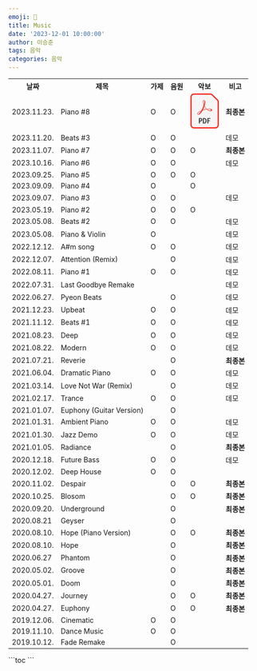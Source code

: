 ```yaml
---
emoji: 🎵
title: Music
date: '2023-12-01 10:00:00'
author: 이승준
tags: 음악
categories: 음악
---
```


<html>
<table>
    <th>날짜</th>
    <th>제목</th>
    <th>가제</th>
    <th>음원</th>
    <th>악보</th>
    <th>비고</th>
    <tr>
        <td>2023.11.23.</td>
        <td>Piano #8</td>
        <td>O</td>
        <td>O</td>
        <td>
          <a href="#" onclick="window.open('/music/Piano #8.pdf')">
          <img src="/PDF_file_icon.svg" /></a>
        </td>
        <td><b>최종본</b></td>
    </tr>
    <tr>
        <td>2023.11.20.</td>
        <td>Beats #3</td>
        <td>O</td>
        <td>O</td>
        <td></td>
        <td>데모</td>
    </tr>
    <tr>
        <td>2023.11.07.</td>
        <td>Piano #7</td>
        <td>O</td>
        <td>O</td>
        <td>O</td>
        <td><b>최종본</b></td>
    </tr>
    <tr>
        <td>2023.10.16.</td>
        <td>Piano #6</td>
        <td>O</td>
        <td>O</td>
        <td></td>
        <td>데모</td>
    </tr>
    <tr>
        <td>2023.09.25.</td>
        <td>Piano #5</td>
        <td>O</td>
        <td>O</td>
        <td>O</td>
        <td></td>
    </tr>
    <tr>
        <td>2023.09.09.</td>
        <td>Piano #4</td>
        <td>O</td>
        <td></td>
        <td>O</td>
        <td></td>
    </tr>
    <tr>
        <td>2023.09.07.</td>
        <td>Piano #3</td>
        <td>O</td>
        <td>O</td>
        <td></td>
        <td>데모</td>
    </tr>
    <tr>
        <td>2023.05.19.</td>
        <td>Piano #2</td>
        <td>O</td>
        <td>O</td>
        <td>O</td>
        <td></td>
    </tr>
    <tr>
        <td>2023.05.08.</td>
        <td>Beats #2</td>
        <td>O</td>
        <td>O</td>
        <td></td>
        <td>데모</td>
    </tr>
    <tr>
        <td>2023.05.08.</td>
        <td>Piano &amp; Violin</td>
        <td>O</td>
        <td></td>
        <td></td>
        <td>데모</td>
    </tr>
    <tr>
        <td>2022.12.12.</td>
        <td>A#m song</td>
        <td>O</td>
        <td>O</td>
        <td></td>
        <td>데모</td>
    </tr>
    <tr>
        <td>2022.12.07.</td>
        <td>Attention (Remix)</td>
        <td></td>
        <td>O</td>
        <td></td>
        <td>데모</td>
    </tr>
    <tr>
        <td>2022.08.11.</td>
        <td>Piano #1</td>
        <td>O</td>
        <td>O</td>
        <td></td>
        <td>데모</td>
    </tr>
    <tr>
        <td>2022.07.31.</td>
        <td>Last Goodbye Remake</td>
        <td></td>
        <td></td>
        <td></td>
        <td>데모</td>
    </tr>
    <tr>
        <td>2022.06.27.</td>
        <td>Pyeon Beats</td>
        <td></td>
        <td>O</td>
        <td></td>
        <td>데모</td>
    </tr>
    <tr>
        <td>2021.12.23.</td>
        <td>Upbeat</td>
        <td>O</td>
        <td>O</td>
        <td></td>
        <td>데모</td>
    </tr>
    <tr>
        <td>2021.11.12.</td>
        <td>Beats #1</td>
        <td>O</td>
        <td>O</td>
        <td></td>
        <td>데모</td>
    </tr>
    <tr>
        <td>2021.08.23.</td>
        <td>Deep</td>
        <td>O</td>
        <td>O</td>
        <td></td>
        <td>데모</td>
    </tr>
    <tr>
        <td>2021.08.22.</td>
        <td>Modern</td>
        <td>O</td>
        <td>O</td>
        <td></td>
        <td>데모</td>
    </tr>
    <tr>
        <td>2021.07.21.</td>
        <td>Reverie</td>
        <td></td>
        <td>O</td>
        <td></td>
        <td><b>최종본</b></td>
    </tr>
    <tr>
        <td>2021.06.04.</td>
        <td>Dramatic Piano</td>
        <td>O</td>
        <td>O</td>
        <td></td>
        <td>데모</td>
    </tr>
    <tr>
        <td>2021.03.14.</td>
        <td>Love Not War (Remix)</td>
        <td></td>
        <td>O</td>
        <td></td>
        <td>데모</td>
    </tr>
    <tr>
        <td>2021.02.17.</td>
        <td>Trance</td>
        <td>O</td>
        <td>O</td>
        <td></td>
        <td>데모</td>
    </tr>
    <tr>
        <td>2021.01.07.</td>
        <td>Euphony (Guitar Version)</td>
        <td></td>
        <td>O</td>
        <td></td>
        <td></td>
    </tr>
    <tr>
        <td>2021.01.31.</td>
        <td>Ambient Piano</td>
        <td>O</td>
        <td>O</td>
        <td></td>
        <td>데모</td>
    </tr>
    <tr>
        <td>2021.01.30.</td>
        <td>Jazz Demo</td>
        <td>O</td>
        <td>O</td>
        <td></td>
        <td>데모</td>
    </tr>
    <tr>
        <td>2021.01.05.</td>
        <td>Radiance</td>
        <td></td>
        <td>O</td>
        <td></td>
        <td><b>최종본</b></td>
    </tr>
    <tr>
        <td>2020.12.18.</td>
        <td>Future Bass</td>
        <td>O</td>
        <td>O</td>
        <td></td>
        <td>데모</td>
    </tr>
    <tr>
        <td>2020.12.02.</td>
        <td>Deep House</td>
        <td>O</td>
        <td>O</td>
        <td></td>
        <td></td>
    </tr>
    <tr>
        <td>2020.11.02.</td>
        <td>Despair</td>
        <td></td>
        <td>O</td>
        <td>O</td>
        <td><b>최종본</b></td>
    </tr>
    <tr>
        <td>2020.10.25.</td>
        <td>Blosom</td>
        <td></td>
        <td>O</td>
        <td>O</td>
        <td><b>최종본</b></td>
    </tr>
    <tr>
        <td>2020.09.20.</td>
        <td>Underground</td>
        <td></td>
        <td>O</td>
        <td></td>
        <td><b>최종본</b></td>
    </tr>
    <tr>
        <td>2020.08.21</td>
        <td>Geyser</td>
        <td></td>
        <td>O</td>
        <td></td>
        <td></td>
    </tr>
    <tr>
        <td>2020.08.10.</td>
        <td>Hope (Piano Version)</td>
        <td></td>
        <td>O</td>
        <td>O</td>
        <td><b>최종본</b></td>
    </tr>
    <tr>
        <td>2020.08.10.</td>
        <td>Hope</td>
        <td></td>
        <td>O</td>
        <td></td>
        <td><b>최종본</b></td>
    </tr>
    <tr>
        <td>2020.06.27</td>
        <td>Phantom</td>
        <td></td>
        <td>O</td>
        <td></td>
        <td><b>최종본</b></td>
    </tr>
    <tr>
        <td>2020.05.02.</td>
        <td>Groove</td>
        <td></td>
        <td>O</td>
        <td></td>
        <td><b>최종본</b></td>
    </tr>
    <tr>
        <td>2020.05.01.</td>
        <td>Doom</td>
        <td></td>
        <td>O</td>
        <td></td>
        <td><b>최종본</b></td>
    </tr>
    <tr>
        <td>2020.04.27.</td>
        <td>Journey</td>
        <td></td>
        <td>O</td>
        <td>O</td>
        <td><b>최종본</b></td>
    </tr>
    <tr>
        <td>2020.04.27.</td>
        <td>Euphony</td>
        <td></td>
        <td>O</td>
        <td>O</td>
        <td><b>최종본</b></td>
    </tr>
    <tr>
        <td>2019.12.06.</td>
        <td>Cinematic</td>
        <td>O</td>
        <td>O</td>
        <td></td>
        <td></td>
    </tr>
    <tr>
        <td>2019.11.10.</td>
        <td>Dance Music</td>
        <td>O</td>
        <td>O</td>
        <td></td>
        <td></td>
    </tr>
    <tr>
        <td>2019.10.12.</td>
        <td>Fade Remake</td>
        <td></td>
        <td>O</td>
        <td></td>
        <td></td>
    </tr>
</table>
</html>
```toc
```
